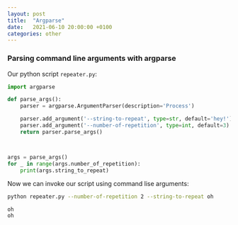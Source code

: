 ```yaml
---
layout: post
title:  "Argparse"
date:   2021-06-10 20:00:00 +0100
categories: other
---
```




### Parsing command line arguments with argparse

Our python script `repeater.py`:
```python
import argparse

def parse_args():
    parser = argparse.ArgumentParser(description='Process')

    parser.add_argument('--string-to-repeat', type=str, default='hey!')
    parser.add_argument('--number-of-repetition', type=int, default=3)
    return parser.parse_args()



args = parse_args()
for _ in range(args.number_of_repetition):
    print(args.string_to_repeat)
```

Now we can invoke our script using command lise arguments:
```bash
python repeater.py --number-of-repetition 2 --string-to-repeat oh
```

```text
oh
oh
```